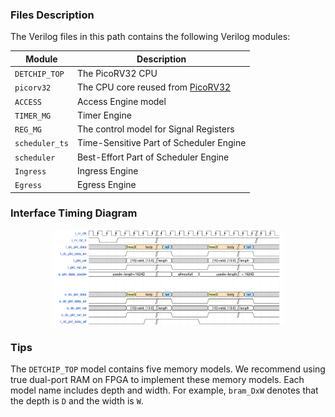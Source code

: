 ### Files Description

The Verilog files in this path contains the following Verilog modules:

| Module                   | Description                                                              |
| ------------------------ | ------------------------------------------------------------------------ |
| `DETCHIP_TOP`            | The PicoRV32 CPU                                                         |
| `picorv32`               | The CPU core reused from [PicoRV32](https://github.com/YosysHQ/picorv32) |
| `ACCESS`                 | Access Engine model                                                      |
| `TIMER_MG`               | Timer Engine                                                             |
| `REG_MG`                 | The control model for Signal Registers                                   |
| `scheduler_ts`           | Time-Sensitive Part of Scheduler Engine                                  |
| `scheduler`              | Best-Effort Part of Scheduler Engine                                     |
| `Ingress`                | Ingress Engine                                                           |
| `Egress`                 | Egress Engine                                                            |

### Interface Timing Diagram

<div align="center"><img src="Doc/DetChip_wavedrom.svg" alt="DetChip Interface Timing Diagram" width=370></div>

<!-- 
{signal: [
  {name: 'i_rv_clk',           wave: 'pP.....|..........|..'},
  {name: 'i_rv_rst_n',         wave: '10.1...|..........|..'},
  {name: 'i_dc_pkt_data',      wave: 'x...34.|5x...34.|5x..', data: ['head', 'body', 'tail', 'head', 'body', 'tail']},
  {name: 'i_dc_pkt_data_en',   wave: '0...1..|.0...1..|.0..'},
  {name: 'i_pkt_val',          wave: 'x...2..|.x...2..|.x..', data:['[15]:valid, [13:0]    :length', '[15]:valid, [13:0]    :length']},
  {name: 'i_pkt_val_en',       wave: '0...1..|.0...1..|.0..'},
  {name: 'o_pkt_data_usedw',   wave: '2......|.2..2...|....', data:['usedw+length<1024B', 'allmostfull', 'usedw+length     < 1024B          ']},
  {},
  {},
  {name: 'o_dc_pkt_data',      wave: 'x...34.|5x...34.|5x..', data: ['head', 'body', 'tail', 'head', 'body', 'tail']},
  {name: 'o_dc_pkt_data_en',   wave: '0...1..|.0...1..|.0..'},
  {name: 'o_dc_pkt_val',       wave: 'x...2..|.x...2..|.x..', data:['[15]:valid, [13:0]    :length', '[15]:valid, [13:0]    :length']},
  {name: 'o_dc_pkt_val_en',    wave: '0...1..|.0...1..|.0..'},
  {name: 'i_dc_pkt_data_alf',  wave: '0.....1|....0........'}
]
}
 -->

### Tips

The `DETCHIP_TOP` model contains five memory models. We recommend using true dual-port RAM on FPGA to implement these memory models. Each model name includes depth and width. For example, `bram_DxW` denotes that the depth is `D` and the width is `W`.